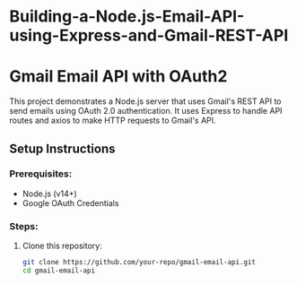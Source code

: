 # Building-a-Node.js-Email-API-using-Express-and-Gmail-REST-API
# Gmail Email API with OAuth2

This project demonstrates a Node.js server that uses Gmail's REST API to send emails using OAuth 2.0 authentication. It uses Express to handle API routes and axios to make HTTP requests to Gmail's API.

## Setup Instructions

### Prerequisites:
- Node.js (v14+)
- Google OAuth Credentials

### Steps:

1. Clone this repository:
   ```bash
   git clone https://github.com/your-repo/gmail-email-api.git
   cd gmail-email-api
